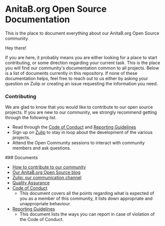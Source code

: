 # AnitaB.org Open Source Documentation
This is the place to document everything about our AnitaB.org Open Source community.

Hey there!

If you are here, it probably means you are either looking for a place to start contributing, or some direction regarding your current task. This is the place you will find our community's documentation common to all projects. Below is a list of documents currently in this repository. If none of these documentation helps, feel free to reach out to us either by asking your question on Zulip or creating an issue requesting the information you need.

### Contributing

We are glad to know that you would like to contribute to our open source projects. If you are new to our community, we strongly recommend getting through the following list.
  - Read through the [Code of Conduct](/Contributing/CODE_OF_CONDUCT.md) and [Reporting Guidelines](/Contributing/REPORTING_GUIDELINES.md)
  - Sign up on [Zulip](http://anitab-org.zulipchat.com) to stay in loop about the development of the various projects.
  - Attend the Open Community sessions to interact with community members and ask questions.

### Documents

- [How to contribute to our community](/ways-to-contribute.md)
- [Our AnitaB.org Open Source blog](/our-blog.md)
- [Zulip: our communication channel](/zulip.md)
- [Quality Assurance](/quality-assurance.md)
- [Code of Conduct](/Contributing/CODE_OF_CONDUCT.md)
  - This document covers all the points regarding what is expected of you as a member of this community, it lists down appropriate and unappropriate behaviour.
- [Reporting Guidelines](/Contributing/REPORTING_GUIDELINES.md)
  - This document lists the ways you can report in case of violation of the Code of Conduct.
